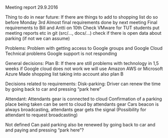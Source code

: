 Meeting report 29.9.2016

Thing to do in near future:
If there are things to add to shopping list do so before Monday 3rd
Almost final requirements done by next meeting
Final requirements to Bill and Antti on 10th
Check VMware for TUT students
put meeting reports etc in git (src/…, docs/...)
check if there is open data about parking (if not we can assume)

Problems:
Problem with getting access to Google groups and Google Cloud
Technical problems
Google support is not responding

General decisions:
Plan B: If there are still problems with technology in 1,5 weeks
 if Google cloud does not work we will use Amazon AWS or Microsoft Azure
Made shopping list taking into account also plan B

Decisions related to requirements:
Disk-parking:
Driver can renew the time by going back to car and pressing “park here”

Attendant:
Attendants gear is connected to cloud
Confirmation of a parking place being taken can be sent to cloud by attendants gear
Cars beacon is always broadcasting, attendants gear gets the signal
(Possibility for attendant to request broadcasting)

Not defined
Can paid parking also be renewed by going back to car and and paying and pressing “park here”?
